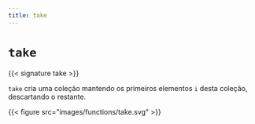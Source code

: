 ```yaml
---
title: take
---
```


# `take`

{{< signature take >}}

`take` cria uma coleção mantendo os primeiros elementos `i` desta coleção, descartando o restante.

{{< figure src="images/functions/take.svg" >}}
